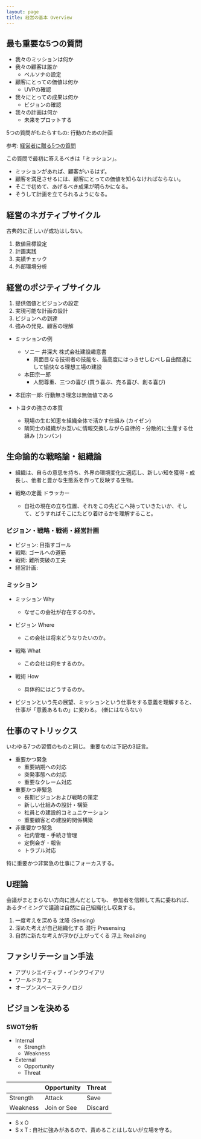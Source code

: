 ```yaml
---
layout: page
title: 経営の基本 Overview
---
```


## 最も重要な5つの質問

* 我々のミッションは何か
* 我々の顧客は誰か
    * ペルソナの設定
* 顧客にとっての価値は何か
    * UVPの確認
* 我々にとっての成果は何か
    * ビジョンの確認
* 我々の計画は何か
    * 未来をプロットする

5つの質問がもたらすもの: 行動のための計画

参考: [経営者に贈る5つの質問](https://bookworm.improve-future.com/book/18523)

この質問で最初に答えるべきは「ミッション」。

* ミッションがあれば、顧客がいるはず。
* 顧客を満足させるには、顧客にとっての価値を知らなければならない。
* そこで初めて、あげるべき成果が明らかになる。
* そうして計画を立てられるようになる。


## 経営のネガティブサイクル

古典的に正しいが成功はしない。

1. 数値目標設定 
1. 計画実践
1. 実績チェック 
1. 外部環境分析 

## 経営のポジティブサイクル

1. 提供価値とビジョンの設定
1. 実現可能な計画の設計
1. ビジョンへの到達
1. 強みの発見、顧客の理解

* ミッションの例
    * ソニー 井深大 株式会社建設趣意書
        * 真面目なる技術者の技能を、最高度にはっきせしむべし自由闊達にして愉快なる理想工場の建設
    * 本田宗一郎
        * 人間尊重、三つの喜び (買う喜ぶ、売る喜び、創る喜び)
        
* 本田宗一郎: 行動無き理念は無価値である
* トヨタの強さの本質
    * 現場の生む知恵を組織全体で活かす仕組み (カイゼン)
    * 隣同士の組織がお互いに情報交換しながら自律的・分散的に生産する仕組み (カンバン)
    
    
## 生命論的な戦略論・組織論

* 組織は、自らの意思を持ち、外界の環境変化に適応し、新しい知を獲得・成長し、他者と豊かな生態系を作って反映する生物。

* 戦略の定義 ドラッカー
    * 自社の現在の立ち位置、それをこの先どこへ持っていきたいか、そして、どうすればそこにたどり着けるかを理解すること。
    
### ビジョン・戦略・戦術・経営計画

* ビジョン: 目指すゴール
* 戦略: ゴールへの道筋
* 戦術: 難所突破の工夫
* 経営計画: 

### ミッション

* ミッション Why
    * なぜこの会社が存在するのか。
* ビジョン Where
    * この会社は将来どうなりたいのか。
* 戦略 What
    * この会社は何をするのか。
* 戦術 How
    * 具体的にはどうするのか。

* ビジョンという先の展望、ミッションという仕事をする意義を理解すると、仕事が「意義あるもの」に変わる。
     (楽にはならない)

## 仕事のマトリックス

いわゆる7つの習慣のものと同じ。 重要なのは下記の3証言。

* 重要かつ緊急
    * 重要納期への対応
    * 突発事態への対応
    * 重要なクレーム対応
* 重要かつ非緊急
    * 長期ビジョンおよび戦略の策定
    * 新しい仕組みの設計・構築
    * 社員との建設的コミュニケーション
    * 重要顧客との建設的関係構築
* 非重要かつ緊急
    * 社内管理・手続き管理
    * 定例会ぎ・報告
    * トラブル対応

特に重要かつ非緊急の仕事にフォーカスする。 

## U理論

会議がまとまらない方向に進んだとしても、
参加者を信頼して馬に委ねれば、
あるタイミングで議論は自然に自己組織化し収束する。

1. 一度考えを深める 沈降 (Sensing)
1. 深めた考えが自己組織化する 潜行 Presensing
1. 自然に新たな考えが浮かび上がってくる 浮上 Realizing

## ファシリテーション手法

* アプリシエイティブ・インクワイアリ
* ワールドカフェ
* オープンスペーステクノロジ

## ビジョンを決める

### SWOT分析

* Internal
    * Strength
    * Weakness
* External
    * Opportunity
    * Threat

| | Opportunity | Threat |
|:--|:--|:--|
| Strength | Attack | Save |
| Weakness | Join or See | Discard |

* S x O
* S x T : 自社に強みがあるので、責めることはしないが立場を守る。
